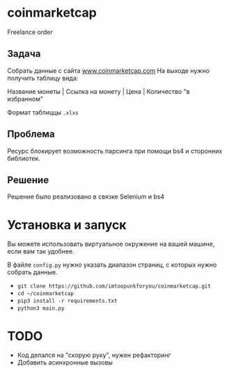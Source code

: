# coinmarketcap
Freelance order 

## Задача
Собрать данные с сайта www.coinmarketcap.com
На выходе нужно получить таблицу вида:

Название монеты | Ссылка на монету | Цена | Количество "в избранном" 

Формат таблиццы ``.xlxs``

## Проблема
Ресурс блокирует возможность парсинга при помощи bs4 и сторонних библиотек. 


## Решение
Решение было реализовано в связке Selenium и bs4

# Установка и запуск
Вы можете использовать виртуальное окружение на вашей машине, если вам так удобнее.

В файле ``config.py`` нужно указать диапазон страниц, с которых нужно собрать данные.

* ``git clone https://github.com/imtoopunkforyou/coinmarketcap.git``
* ``cd ~/coinmarketcap``
* ``pip3 install -r requirements.txt``
* ``python3 main.py``


# TODO
* Код делался на "скорую руку", нужен рефакторинг
* Добавить асинхронные вызовы

